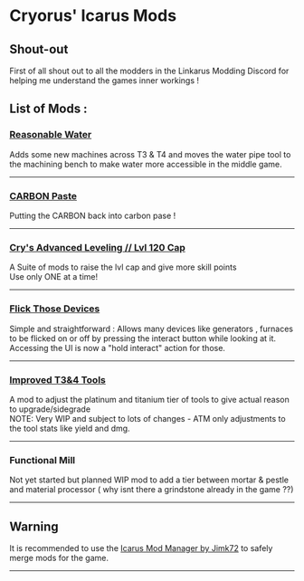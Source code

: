 # Cryorus' Icarus Mods

## Shout-out
First of all shout out to all the modders in the Linkarus Modding Discord for helping me understand the games inner workings ! 

## List of Mods : 

### [**Reasonable Water**](https://github.com/CryorusTheDragon/Icarus_Mods/tree/ReasonableWater)
Adds some new machines across T3 & T4 and moves the water pipe tool to the machining bench to make water more accessible in the middle game.<br>

---

### [**CARBON Paste**](https://github.com/CryorusTheDragon/Icarus_Mods/tree/CARBONPaste)
Putting the CARBON back into carbon pase !<br>

---

### [**Cry's Advanced Leveling // Lvl 120 Cap**](https://github.com/CryorusTheDragon/Icarus_Mods/edit/Cry's-Advanced-Leveling)
A Suite of mods to raise the lvl cap and give more skill points<br>
Use only ONE at a time! <br>

---


### [**Flick Those Devices**](https://github.com/CryorusTheDragon/Icarus_Mods/tree/Flick-Those-Devices)
Simple and straightforward : 
Allows many devices like generators , furnaces to be flicked on or off by pressing the interact button while looking at it. 
Accessing the UI is now a "hold interact" action for those. 

---

### [**Improved T3&4 Tools**](https://github.com/CryorusTheDragon/Icarus_Mods/tree/Improved_T3+4_Tools)
A mod to adjust the platinum and titanium tier of tools to give actual reason to upgrade/sidegrade <br>
NOTE: Very WIP and subject to lots of changes - ATM only adjustments to the tool stats like yield and dmg.

---
### Functional Mill 
Not yet started but planned
WIP mod to add a tier between mortar & pestle and material processor ( why isnt there a grindstone already in the game ??)

---


## Warning
It is recommended to use the [Icarus Mod Manager by Jimk72](https://github.com/Jimk72/Icarus_Software/raw/main/IcarusModManager_1_6_7_Full.zip) to safely merge mods for the game.


---
